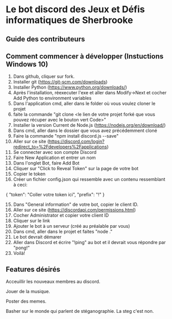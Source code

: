 ﻿# Le bot discord des Jeux et Défis informatiques de Sherbrooke

## Guide des contributeurs

## Comment commencer à développer (Instuctions Windows 10)
1. Dans github, cliquer sur fork.
1. Installer git (https://git-scm.com/downloads)
2. Installer Python (https://www.python.org/downloads/)
3. Après l'installation, réexecuter l'exe et aller dans Modify->Next et cocher Add Python to environment variables
2. Dans l'application cmd, aller dans le folder où vous voulez cloner le projet
3. faite la commande "git clone <le lien de votre projet forké que vous pouvez récuper avec le bouton vert Code>"
4. Installer la version Current de Node.js (https://nodejs.org/en/download/)
5. Dans cmd, aller dans le dossier que vous avez précédemment cloné
7. Faire la commande "npm install discord.js --save"
8. Aller sur ce site (https://discord.com/login?redirect_to=%2Fdevelopers%2Fapplications)
9. Se connecter avec son compte Discord
10. Faire New Application et entrer un nom
11. Dans l'onglet Bot, faire Add Bot
12. Cliquer sur "Click to Reveal Token" sur la page de votre bot
13. Copier le token
14. Créer un fichier config.json qui ressemble avec un contenu ressemblant à ceci:

{
	"token": "Coller votre token ici",
	"prefix": "!"
}

15. Dans "General information" de votre bot, copier le client ID.
16. Aller sur ce site (https://discordapi.com/permissions.html)
17. Cocher Administrator et copier votre client ID
18. Cliquer sur le link
19. Ajouter le bot à un serveur (créé au préalable par vous)
20. Dans cmd, aller dans le projet et faites "node ."
21. Le bot devrait démarer
22. Aller dans Discord et écrire "!ping" au bot et il devrait vous répondre par "pong!"
23. Voilà!

## Features désirés
Acceuillir les nouveaux membres au discord.

Jouer de la musique.

Poster des memes.

Basher sur le monde qui parlent de stéganographie. La steg c'est non.

